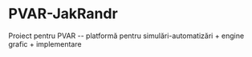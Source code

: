 PVAR-JakRandr
=============

Proiect pentru PVAR -- platformă pentru simulări-automatizări + engine grafic + implementare